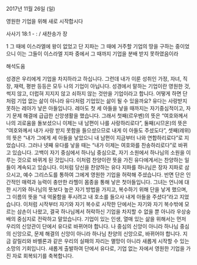 2017년 11월 26일 (일)

영원한 기업을 위해 새로 시작합시다



사사기 18:1 - : / 새찬송가  장


1 그 때에 이스라엘에 왕이 없었고 단 지파는 그 때에 거주할 기업의 땅을 구하는 중이었으니 이는 그들이 이스라엘 지파 중에서 그 때까지 기업을 분배 받지 못하였음이라

해석도움





성경은 우리에게 기업을 차지하라고 하십니다. 그런데 내가 이룬 성취인 가정, 자녀, 직장, 재력, 평판 등등은 모두 나의 기업이 아닙니다. 성경에서 말하는 기업이란 영원한 것, 썩지 않고, 더럽혀 지지지 않고 쇠하지 않는 것만을 기업이라고 합니다. 어떻게 하면 단처럼 기업 없는 삶이 아니라 유다처럼 기업있는 삶이 될 수 있을까요? 유다는 사랑받지 못하는 레아가 낳은 아들입니다. 레아도 첫 세 아들을 낳을 때까지는 자기중심적이고, 자기 문제 해결에 급급한 신앙생활을 했습니다. 그래서 첫째(르우벤)의 뜻은 “여호와께서 나의 괴로움을 돌보셨으니 이제는 내 남편이 나를 사랑하리로다”, 둘째(시므온)의 뜻은 “여호와께서 내가 사랑 받지 못함을 들으셨으므로 내게 이 아들도 주셨도다”, 셋째(레위)의 뜻은 “내가 그에게 세 아들을 낳았으니 내 남편이 지금부터 나와 연합하리로다”로 지었습니다. 그러나 넷째 유다를 낳을 때는 “내가 이제는 여호와를 찬송하리로다”로 바뀌고 있습니다. 고백이 자기 중심에서 하나님 중심으로, 자기 소원에서 하나님의 소원을 이루는 것으로 바뀌게 된 것입니다. 이처럼 찬양이란 뜻을 가진 유다에게서는 찬양하는 일들이 계속되고 있습니다. 이처럼 당신을 찬양하는 유다 지파를 하나님은 장자 지파로 삼으시고, 예수 그리스도를 통하여 그에게 영원한 기업을 허락해 주셨습니다. 반면 단은 인간적인 매력과 능력이 충만한 라헬이 몸종을 통해 낳은 첫아들입니다. 그녀는 언니에 대한 시기와 하나님의 뜻보다 높은 자기 방법을 가지고, 복수하기 위해 단을 낳게 했으며, 그 이름의 뜻을 “내 억울함을 푸시려고 내 호소를 들으사 내게 아들을 주셨다”라고 지었습니다. 이처럼 시작부터 자기와 자기 복수로 시작한 단에서는 자기와 자기 복수밖에 모르는 삼손이 나왔고, 결국 하나님께서 허락하신 기업을 차지할 수 없을 뿐 아니라 우상숭배의 중심지로 전락하고 말았습니다. 기업이 있는 인생, 열매 있는 삶을 위해서는 먼저 우리의 신앙관이 단에서 유다로 바뀌어야 합니다. 나 중심의 신앙이 아니라 하나님 중심의 신앙으로, 문제 해결의 신앙이 아니라 하나님 찬양의 신앙으로, 바뀌어야 합니다. 지금 갈릴리와 바벨론과 같은 우리의 실패의 자리는 멸망이 아니라 새롭게 시작할 수 있는 소망의 기회입니다. 새롭게 출발하여 단에서 유다로, 기업 없는 자에서 영원한 기업을 가진 자로 회복되기를 축복합니다.